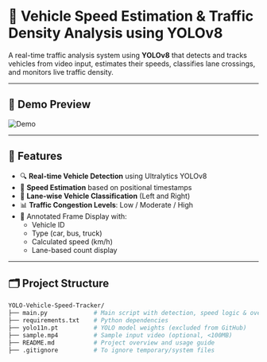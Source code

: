 # 🚦 Vehicle Speed Estimation & Traffic Density Analysis using YOLOv8

A real-time traffic analysis system using **YOLOv8** that detects and tracks vehicles from video input, estimates their speeds, classifies lane crossings, and monitors live traffic density.

---

## 📸 Demo Preview

![Demo](ScreenRecording2025-08-05at12.11.41-ezgif.com-video-to-gif-converter.gif)

---

## 🔧 Features

- 🔍 **Real-time Vehicle Detection** using Ultralytics YOLOv8
- 📍 **Speed Estimation** based on positional timestamps
- 🧭 **Lane-wise Vehicle Classification** (Left and Right)
- 📊 **Traffic Congestion Levels**: Low / Moderate / High
- 🧠 Annotated Frame Display with:
  - Vehicle ID
  - Type (car, bus, truck)
  - Calculated speed (km/h)
  - Lane-based count display

---

## 🗂️ Project Structure

```bash
YOLO-Vehicle-Speed-Tracker/
├── main.py             # Main script with detection, speed logic & overlay
├── requirements.txt    # Python dependencies
├── yolo11n.pt          # YOLO model weights (excluded from GitHub)
├── sample.mp4          # Sample input video (optional, <100MB)
├── README.md           # Project overview and usage guide
├── .gitignore          # To ignore temporary/system files
